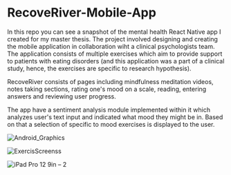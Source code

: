 # RecoveRiver-Mobile-App

In this repo you can see a snapshot of the mental health React Native app I created for my master thesis. 
The project involved designing and creating the mobile application in collaboration wiht a clinical psychologists team. 
The application consists of multiple exercises which aim to provide support to patients with eating disorders (and this application was a part of a clinical study, hence, the exercises are specific to research hypothesis). 

RecoveRiver consists of pages including mindfulness meditation videos, notes taking sections, rating one's mood on a scale, reading, entering answers and reviewing user progress. 

The app have a sentiment analysis module implemented within it which analyzes user's text input and indicated what mood they might be in. Based on that a selection of specific to mood exercises is displayed to the user.

![Android_Graphics](https://user-images.githubusercontent.com/84794517/235005239-77c43075-dc9b-4e20-8212-ebca29f9e753.png)


![ExercisScreenss](https://user-images.githubusercontent.com/84794517/235005292-d3089537-485a-4dcb-a318-85554c71934b.JPG)


![iPad Pro 12 9in – 2](https://user-images.githubusercontent.com/84794517/235005311-f046a60a-89c7-4194-820c-a8e7e7197bc4.png)
